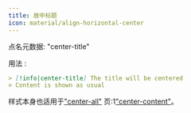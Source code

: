 ```yaml
---
title: 居中标题
icon: material/align-horizontal-center
---
```


点名元数据: "center-title"

用法 :

```md
> [!info|center-title] The title will be centered
> Content is shown as usual
```

样式本身也适用于["center-all"](../combined-styling/page-13.md)
页:1["center-content"](../content-styling/page-3.md)。

